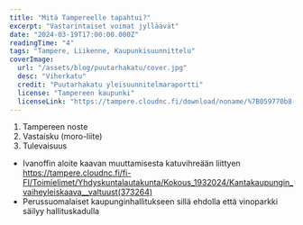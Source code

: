 ```yaml
---
title: "Mitä Tampereelle tapahtui?"
excerpt: "Vastarintaiset voimat jylläävät"
date: "2024-03-19T17:00:00.000Z"
readingTime: "4"
tags: "Tampere, Liikenne, Kaupunkisuunnittelu"
coverImage:
  url: "/assets/blog/puutarhakatu/cover.jpg"
  desc: "Viherkatu"
  credit: "Puutarhakatu yleisuunnitelmaraportti"
  license: "Tampereen kaupunki"
  licenseLink: "https://tampere.cloudnc.fi/download/noname/%7B059770b8-7ab4-4cbb-b6c5-39121af9d612%7D/8301762"
---
```


1. Tampereen noste
2. Vastaisku (moro-liite)
3. Tulevaisuus

- Ivanoffin aloite kaavan muuttamisesta katuvihreään liittyen https://tampere.cloudnc.fi/fi-FI/Toimielimet/Yhdyskuntalautakunta/Kokous_1932024/Kantakaupungin_vaiheyleiskaava__valtuust(373264)
- Perussuomalaiset kaupunginhallitukseen sillä ehdolla että vinoparkki säilyy hallituskadulla
